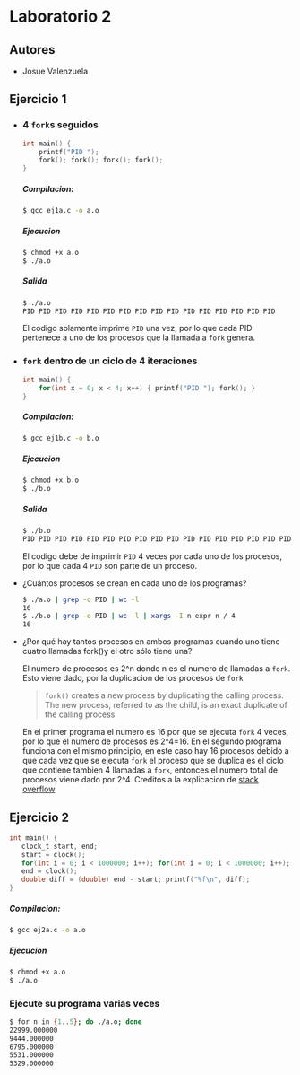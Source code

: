 # Laboratorio 2
## Autores
- Josue Valenzuela

## Ejercicio 1

- ### 4 `fork`s seguidos
    ```c
    int main() {
        printf("PID ");
        fork(); fork(); fork(); fork();
    }
    ```
    ##### Compilacion:
    ```bash
    $ gcc ej1a.c -o a.o
    ```
    ##### Ejecucion
    ```bash
    $ chmod +x a.o
    $ ./a.o
    ```
    ##### Salida
    ```bash
    $ ./a.o
    PID PID PID PID PID PID PID PID PID PID PID PID PID PID PID PID
    ```
    El codigo solamente imprime `PID` una vez, por lo que cada PID pertenece a uno de los procesos que la llamada a `fork` genera.

- ### `fork` dentro de un ciclo de 4 iteraciones
    ```c
    int main() {
        for(int x = 0; x < 4; x++) { printf("PID "); fork(); }
    }
    ```
    ##### Compilacion:
    ```bash
    $ gcc ej1b.c -o b.o
    ```
    ##### Ejecucion
    ```bash
    $ chmod +x b.o
    $ ./b.o
    ```
    ##### Salida
    ```bash
    $ ./b.o
    PID PID PID PID PID PID PID PID PID PID PID PID PID PID PID PID PID PID PID PID PID PID PID PID PID PID PID PID PID PID PID PID PID PID PID PID PID PID PID PID PID PID PID PID PID PID PID PID PID PID PID PID PID PID PID PID PID PID PID PID PID PID PID PID
    ```
    El codigo debe de imprimir `PID` 4 veces por cada uno de los procesos, por lo que cada 4 `PID` son parte de un proceso.

- ¿Cuántos procesos se crean en cada uno de los programas?
    ```bash
    $ ./a.o | grep -o PID | wc -l
    16
    $ ./b.o | grep -o PID | wc -l | xargs -I n expr n / 4
    16
    ```
- ¿Por qué hay tantos procesos en ambos programas cuando uno tiene cuatro llamadas fork()y el otro sólo tiene una?

    El numero de procesos es 2^n donde n es el numero de llamadas a `fork`. Esto viene dado, por la duplicacion de los procesos de `fork`

    > `fork()` creates a new process by duplicating the calling process. The new process, referred to as the child, is an exact duplicate of the calling process

    En el primer programa el numero es 16 por que se ejecuta `fork` 4 veces, por lo que el numero de procesos es 2^4=16. En el segundo programa funciona con el mismo principio, en este caso hay 16 procesos debido a que cada vez que se ejecuta `fork` el proceso que se duplica es el ciclo que contiene tambien 4 llamadas a `fork`, entonces el numero total de procesos viene dado por 2^4. Creditos a la explicacion de [stack overflow](https://stackoverflow.com/questions/26793402/visually-what-happens-to-fork-in-a-for-loop)

## Ejercicio 2
 ```c
 int main() {
    clock_t start, end;
    start = clock();
    for(int i = 0; i < 1000000; i++); for(int i = 0; i < 1000000; i++); for(int i = 0; i < 1000000; i++);
    end = clock();
    double diff = (double) end - start; printf("%f\n", diff);
}
 ```
 ##### Compilacion:
```bash
$ gcc ej2a.c -o a.o
```
##### Ejecucion
```bash
$ chmod +x a.o
$ ./a.o
```
### Ejecute su programa varias veces
```bash
$ for n in {1..5}; do ./a.o; done
22999.000000
9444.000000
6795.000000
5531.000000
5329.000000
```